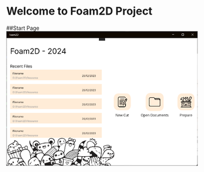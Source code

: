# Welcome to Foam2D Project

##Start Page 
![Start Page of Foam2D Project](https://github.com/vincentkenutama/Foam2D/blob/main/Assets/Images/Foam2D-StartPage.png)
